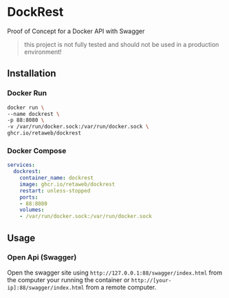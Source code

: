 # DockRest

Proof of Concept for a Docker API with Swagger 
> this project is not fully tested and should not be used in a production environment!

## Installation

### Docker Run
```sh
docker run \
--name dockrest \
-p 88:8080 \
-v /var/run/docker.sock:/var/run/docker.sock \
ghcr.io/retaweb/dockrest
```

### Docker Compose

```yaml
services:
  dockrest:
    container_name: dockrest
    image: ghcr.io/retaweb/dockrest
    restart: unless-stopped
    ports:
    - 88:8080
    volumes:
    - /var/run/docker.sock:/var/run/docker.sock
```

## Usage

### Open Api (Swagger)
Open the swagger site using `http://127.0.0.1:88/swagger/index.html` from the computer your running the container or `http://[your-ip]:88/swagger/index.html` from a remote computer.
